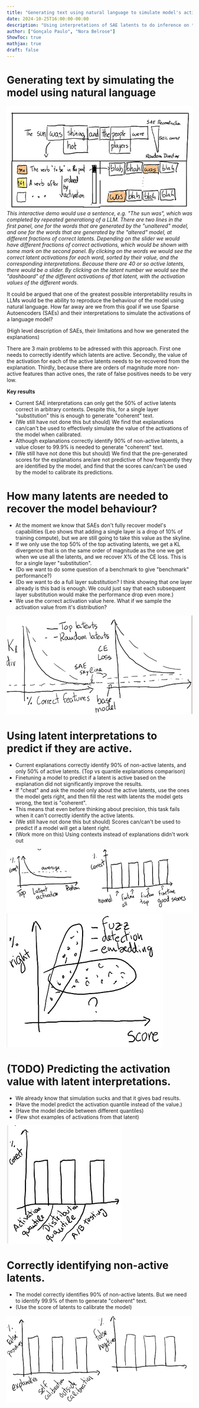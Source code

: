 ```yaml
---
title: "Generating text using natural language to simulate model's activations"
date: 2024-10-25T16:00:00-00:00
description: "Using interpretations of SAE latents to do inference on the host language model."
author: ["Gonçalo Paulo", "Nora Belrose"]
ShowToc: true
mathjax: true
draft: false
---
```


# Generating text by simulating the model using natural language


![Example of the interactive demo](/static/images/blog/generating-text-using-nl-to-simulate-activations/image.png)
*This interactive demo would use a sentence, e.g. "The sun was", which was completed by repeated generationg of a LLM. There are two lines in the first panel, one for the words that are generated by the "unaltered" model, and one for the words that are generated by the "altered" model, at different fractions of correct latents. Depending on the slider we would have different fractions of correct activations, which would be shown with some mark on the second panel. 
By clicking on the words we would see the correct latent activations for each word, sorted by their value, and the corresponding interpretations. Because there are 40 or so active latents, there would be a slider.
By clicking on the latent number we would see the "dashboard" of the different activations of that latent, with the activation values of the different words.*


It could be argued that one of the greatest possible interpretability results in LLMs would be the ability to reproduce the behaviour of the model using natural language. How far away are we from this goal if we use Sparse Autoencoders (SAEs) and their interpretations to simulate the activations of a language model?

(High level description of SAEs, their limitations and how we generated the explanations)

There are 3 main problems to be adressed with this approach. First one needs to correctly identify which latents are active. Secondly, the value of the activation for each of the active latents needs to be recovered from the explanation. Thirdly, because there are orders of magnitude more non-active features than active ones, the rate of false positives needs to be very low.

**Key results**
- Current SAE interpretations can only get the 50\% of active latents correct in arbitrary contexts. Despite this, for a single layer "substitution" this is enough to generate "coherent" text.
- (We still have not done this but should) We find that explanations can/can't be used to effectively simulate the value of the activations of the model when calibrated.
- Although explanations correctly identify 90% of non-active latents, a value closer to 99.9% is needed to generate "coherent" text.
- (We still have not done this but should) We find that the pre-generated scores for the explanations are/are not predictive of how frequently they are identified by the model, and find that the scores can/can't be used by the model to calibrate its predictions.


# How many latents are needed to recover the model behaviour?

- At the moment we know that SAEs don't fully recover model's capabilities (Leo shows that adding a single layer is a drop of 10% of training compute), but we are still going to take this value as the skyline.
- If we only use the top 50\% of the top activating latents, we get a KL divergence that is on the same order of magnitude as the one we get when we use all the latents, and we recover X\% of the CE loss. This is for a single layer "substitution".
- (Do we want to do some question of a benchmark to give "benchmark" performance?)
- (Do we want to do a full layer substitution? I think showing that one layer already is this bad is enough. We could just say that each subsequent layer substitution would make the performance drop even more.)
- We use the correct activation value here. What if we sample the activation value from it's distribution?

![performace recovered](/static/images/blog/generating-text-using-nl-to-simulate-activations/image-1.png)

# Using latent interpretations to predict if they are active.

- Current explanations correctly identify 90\% of non-active latents, and only 50\% of active latents. (Top vs quantile explanations comparison)
- Finetuning a model to predict if a latent is active based on the explanation did not significantly improve the results.
- If "cheat" and ask the model only about the active latents, use the ones the model gets right, and then fill the rest with latents the model gets wrong, the text is "coherent".
- This means that even before thinking about precision, this task fails when it can't correctly identify the active latents.
- (We still have not done this but should) Scores can/can't be used to predict if a model will get a latent right.
- (Work more on this) Using contexts instead of explanations didn't work out

![correctly identified latents](/static/images/blog/generating-text-using-nl-to-simulate-activations/image-2.png)
![scores predictiveness](/static/images/blog/generating-text-using-nl-to-simulate-activations/image-3.png)


# (TODO) Predicting the activation value with latent interpretations.

- We already know that simulation sucks and that it gives bad results. 
- (Have the model predict the activation quantile instead of the value.)
- (Have the model decide between different quantiles)
- (Few shot examples of activations from that latent)

![activation value prediction](/static/images/blog/generating-text-using-nl-to-simulate-activations/image-4.png)


# Correctly identifying non-active latents.

- The model correctly identifies 90\% of non-active latents. But we need to identify 99.9\% of them to generate "coherent" text.
- (Use the score of latents to calibrate the model)



![false positives](/static/images/blog/generating-text-using-nl-to-simulate-activations/image-5.png)